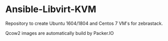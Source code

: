 # Ansible-Libvirt-KVM
Repository to create Ubuntu 1604/1804 and Centos 7 VM's for zebrastack. 

Qcow2 images are automatically build by Packer.IO
